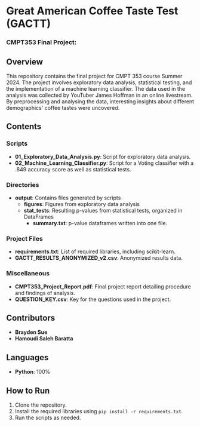 # Great American Coffee Taste Test (GACTT)
### CMPT353 Final Project:

## Overview
This repository contains the final project for CMPT 353 course Summer 2024. The project involves exploratory data 
analysis, statistical testing, and the implementation of a machine learning classifier. The data used in the
analysis was collected by YouTuber James Hoffman in an online livestream. By preprocessing and analysing the data,
interesting insights about different demographics' coffee tastes were uncovered.

## Contents
### Scripts
- **01_Exploratory_Data_Analysis.py**: Script for exploratory data analysis.
- **02_Machine_Learning_Classifier.py**: Script for a Voting classifier with a .849 accuracy score as well as statistical tests.
### Directories
- **output**: Contains files generated by scripts
  - **figures**: Figures from exploratory data analysis
  - **stat_tests**: Resulting p-values from statistical tests, organized in DataFrames
    - **summary.txt**: p-value dataframes written into one file.
### Project Files
- **requirements.txt**: List of required libraries, including scikit-learn.
- **GACTT_RESULTS_ANONYMIZED_v2.csv**: Anonymized results data.

### Miscellaneous
- **CMPT353_Project_Report.pdf**: Final project report detailing procedure and findings of analysis.
- **QUESTION_KEY.csv**: Key for the questions used in the project.

## Contributors
- **Brayden Sue**
- **Hamoudi Saleh Baratta**

## Languages
- **Python**: 100%

## How to Run
1. Clone the repository.
2. Install the required libraries using `pip install -r requirements.txt`.
3. Run the scripts as needed.
